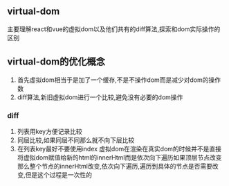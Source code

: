 ## virtual-dom
主要理解react和vue的虚拟dom以及他们共有的diff算法,探索和dom实际操作的区别

## virtual-dom的优化概念
1. 首先虚拟dom相当于是加了一个缓存,不是不操作dom而是减少对dom的操作数
2. diff算法,新旧虚拟dom进行一个比较,避免没有必要的dom操作

### diff
1. 列表用key方便记录比较
2. 同层比较,如果同层不同那么就不向下层比较
3. 在列表key最好不要使用index
虚拟dom在渲染在真实dom的时候并不是直接将虚拟dom赋值给新的html的innerHtml而是依次向下遍历如果顶层节点改变那么整个节点的innerHtml改变,依次向下遍历,遍历到具体的节点是否需要改变,但是这个过程是一次性的

